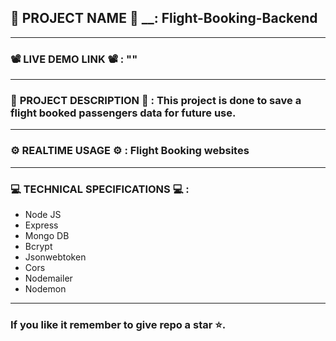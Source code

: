 ## 💼 __PROJECT__ __NAME__ 💼 __: Flight-Booking-Backend
---------------------------------------------------------------------------------------------------------------
### 📽️ __LIVE__ __DEMO__ __LINK__ 📽️ __:__ ""
---------------------------------------------------------------------------------------------------------------
### 📄 __PROJECT__ DESCRIPTION 📄 __:__ This project is done to save a flight booked passengers data for future use.
---------------------------------------------------------------------------------------------------------------
### ⚙️ __REALTIME__ USAGE ⚙️ __:__ Flight Booking websites
---------------------------------------------------------------------------------------------------------------
### 💻 __TECHNICAL__ SPECIFICATIONS 💻 __:__
* Node JS
* Express
* Mongo DB
* Bcrypt
* Jsonwebtoken
* Cors
* Nodemailer
* Nodemon
---------------------------------------------------------------------------------------------------------------
### If you like it remember to give repo a star ⭐.
